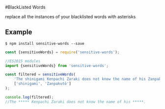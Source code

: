 #BlackListed Words

replace all the instances of your blacklisted words with asterisks

## Example

```shell
$ npm install sensitive-words --save
```

```javascript
const {sensitiveWords} = require('sensitive-words');

//ES2015 modules
import {sensitiveWords} from 'sensitive-words';

const filtered = sensitiveWords(
	'The shinigami Kenpachi Zaraki does not know the name of his Zanpakutō.',
	['shinigami', 'Zanpakutō']
);

console.log(filtered);
//The ***** Kenpachi Zaraki does not know the name of his *****.
```
